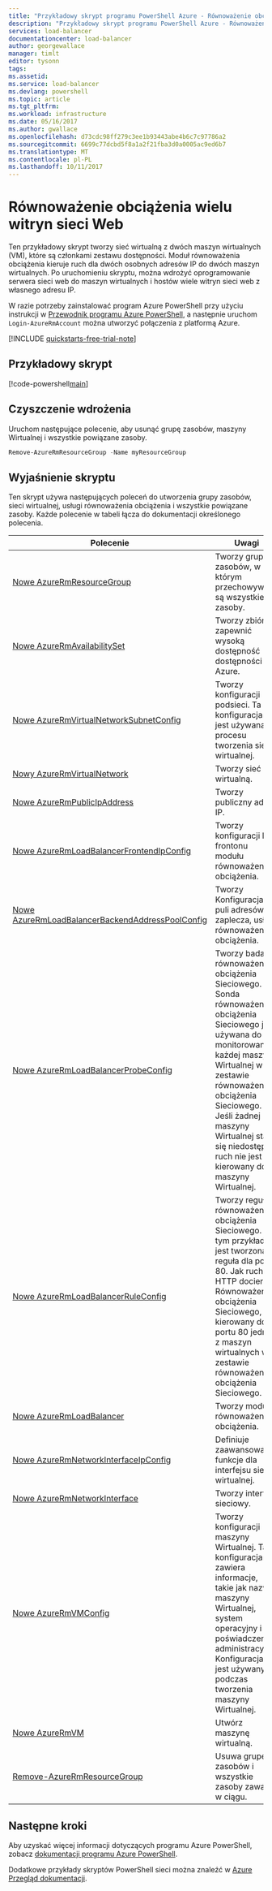 ```yaml
---
title: "Przykładowy skrypt programu PowerShell Azure - Równoważenie obciążenia wielu witryn sieci Web przy użyciu programu Azure PowerShell | Dokumentacja firmy Microsoft"
description: "Przykładowy skrypt programu PowerShell Azure - Równoważenie obciążenia wielu witryn sieci Web do tej samej maszyny wirtualnej"
services: load-balancer
documentationcenter: load-balancer
author: georgewallace
manager: timlt
editor: tysonn
tags: 
ms.assetid: 
ms.service: load-balancer
ms.devlang: powershell
ms.topic: article
ms.tgt_pltfrm: 
ms.workload: infrastructure
ms.date: 05/16/2017
ms.author: gwallace
ms.openlocfilehash: d73cdc98ff279c3ee1b93443abe4b6c7c97786a2
ms.sourcegitcommit: 6699c77dcbd5f8a1a2f21fba3d0a0005ac9ed6b7
ms.translationtype: MT
ms.contentlocale: pl-PL
ms.lasthandoff: 10/11/2017
---
```

# <a name="load-balance-multiple-websites"></a>Równoważenie obciążenia wielu witryn sieci Web

Ten przykładowy skrypt tworzy sieć wirtualną z dwóch maszyn wirtualnych (VM), które są członkami zestawu dostępności. Moduł równoważenia obciążenia kieruje ruch dla dwóch osobnych adresów IP do dwóch maszyn wirtualnych. Po uruchomieniu skryptu, można wdrożyć oprogramowanie serwera sieci web do maszyn wirtualnych i hostów wiele witryn sieci web z własnego adresu IP.

W razie potrzeby zainstalować program Azure PowerShell przy użyciu instrukcji w [Przewodnik programu Azure PowerShell](https://docs.microsoft.com/powershell/azureps-cmdlets-docs/), a następnie uruchom `Login-AzureRmAccount` można utworzyć połączenia z platformą Azure.

[!INCLUDE [quickstarts-free-trial-note](../../../includes/quickstarts-free-trial-note.md)]

## <a name="sample-script"></a>Przykładowy skrypt

[!code-powershell[main](../../../powershell_scripts/load-balancer/load-balance-multiple-web-sites-vm/load-balance-multiple-web-sites-vm.ps1  "Load balance multiple web sites")]

## <a name="clean-up-deployment"></a>Czyszczenie wdrożenia 

Uruchom następujące polecenie, aby usunąć grupę zasobów, maszyny Wirtualnej i wszystkie powiązane zasoby.

```powershell
Remove-AzureRmResourceGroup -Name myResourceGroup
```

## <a name="script-explanation"></a>Wyjaśnienie skryptu

Ten skrypt używa następujących poleceń do utworzenia grupy zasobów, sieci wirtualnej, usługi równoważenia obciążenia i wszystkie powiązane zasoby. Każde polecenie w tabeli łącza do dokumentacji określonego polecenia.

| Polecenie | Uwagi |
|---|---|
| [Nowe AzureRmResourceGroup](/powershell/module/azurerm.resources/new-azurermresourcegroup) | Tworzy grupę zasobów, w którym przechowywane są wszystkie zasoby. |
| [Nowe AzureRmAvailabilitySet](/powershell/module/azurerm.compute/new-azurermavailabilityset) | Tworzy zbiór zapewnić wysoką dostępność dostępności Azure. |
| [Nowe AzureRmVirtualNetworkSubnetConfig](/powershell/module/azurerm.network/new-azurermvirtualnetworksubnetconfig) | Tworzy konfiguracji podsieci. Ta konfiguracja jest używana z procesu tworzenia sieci wirtualnej. |
| [Nowy AzureRmVirtualNetwork](/powershell/module/azurerm.network/new-azurermvirtualnetwork) | Tworzy sieć wirtualną. |
| [Nowe AzureRmPublicIpAddress](/powershell/module/azurerm.network/new-azurermpublicipaddress) | Tworzy publiczny adres IP. |
| [Nowe AzureRmLoadBalancerFrontendIpConfig](/powershell/module/azurerm.network/new-azurermloadbalancerfrontendipconfig) | Tworzy konfiguracji IP frontonu modułu równoważenia obciążenia. |
| [Nowe AzureRmLoadBalancerBackendAddressPoolConfig](/powershell/module/azurerm.network/new-azurermloadbalancerbackendaddresspoolconfig) | Tworzy Konfiguracja puli adresów zaplecza, usługi równoważenia obciążenia. |
| [Nowe AzureRmLoadBalancerProbeConfig](/powershell/module/azurerm.network/new-azurermloadbalancerprobeconfig) | Tworzy badanie równoważenia obciążenia Sieciowego. Sonda równoważenia obciążenia Sieciowego jest używana do monitorowania każdej maszyny Wirtualnej w zestawie równoważenia obciążenia Sieciowego. Jeśli żadnej maszyny Wirtualnej staje się niedostępny, ruch nie jest kierowany do maszyny Wirtualnej. |
| [Nowe AzureRmLoadBalancerRuleConfig](/powershell/module/azurerm.network/new-azurermloadbalancerruleconfig) | Tworzy regułę równoważenia obciążenia Sieciowego. W tym przykładzie jest tworzona reguła dla portu 80. Jak ruchu HTTP dociera Równoważenie obciążenia Sieciowego, jest kierowany do portu 80 jednej z maszyn wirtualnych w zestawie równoważenia obciążenia Sieciowego. |
| [Nowe AzureRmLoadBalancer](/powershell/module/azurerm.network/new-azurermloadbalancer) | Tworzy moduł równoważenia obciążenia. |
| [Nowe AzureRmNetworkInterfaceIpConfig](/powershell/module/azurerm.network/new-azurermnetworkinterfaceipconfig) | Definiuje zaawansowane funkcje dla interfejsu sieci wirtualnej. |
| [Nowe AzureRmNetworkInterface](/powershell/module/azurerm.network/new-azurermnetworkinterface) | Tworzy interfejs sieciowy. |
| [Nowe AzureRmVMConfig](/powershell/module/azurerm.compute/new-azurermvmconfig) | Tworzy konfiguracji maszyny Wirtualnej. Ta konfiguracja zawiera informacje, takie jak nazwa maszyny Wirtualnej, system operacyjny i poświadczenia administracyjne. Konfiguracja jest używany podczas tworzenia maszyny Wirtualnej. |
| [Nowe AzureRmVM](/powershell/module/azurerm.compute/new-azurermvm) | Utwórz maszynę wirtualną. |
|[Remove-AzureRmResourceGroup](/powershell/module/azurerm.resources/remove-azurermresourcegroup) | Usuwa grupę zasobów i wszystkie zasoby zawarte w ciągu. |

## <a name="next-steps"></a>Następne kroki

Aby uzyskać więcej informacji dotyczących programu Azure PowerShell, zobacz [dokumentacji programu Azure PowerShell](https://docs.microsoft.com/powershell/azure/overview).

Dodatkowe przykłady skryptów PowerShell sieci można znaleźć w [Azure Przegląd dokumentacji](../powershell-samples.md?toc=%2fazure%2fnetworking%2ftoc.json).
